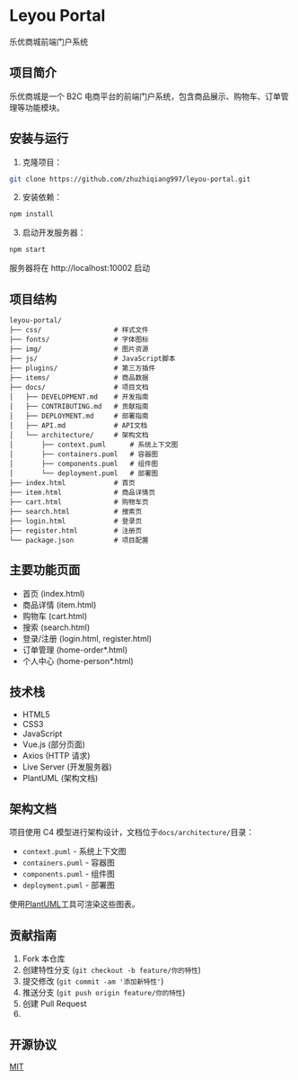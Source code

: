 # Leyou Portal

乐优商城前端门户系统

## 项目简介

乐优商城是一个 B2C 电商平台的前端门户系统，包含商品展示、购物车、订单管理等功能模块。

## 安装与运行

1. 克隆项目：

```bash
git clone https://github.com/zhuzhiqiang997/leyou-portal.git
```

2. 安装依赖：

```bash
npm install
```

3. 启动开发服务器：

```bash
npm start
```

服务器将在 http://localhost:10002 启动

## 项目结构

```
leyou-portal/
├── css/                  # 样式文件
├── fonts/                # 字体图标
├── img/                  # 图片资源
├── js/                   # JavaScript脚本
├── plugins/              # 第三方插件
├── items/                # 商品数据
├── docs/                 # 项目文档
│   ├── DEVELOPMENT.md    # 开发指南
│   ├── CONTRIBUTING.md   # 贡献指南
│   ├── DEPLOYMENT.md     # 部署指南
│   ├── API.md            # API文档
│   └── architecture/     # 架构文档
│       ├── context.puml      # 系统上下文图
│       ├── containers.puml   # 容器图
│       ├── components.puml   # 组件图
│       └── deployment.puml   # 部署图
├── index.html            # 首页
├── item.html             # 商品详情页
├── cart.html             # 购物车页
├── search.html           # 搜索页
├── login.html            # 登录页
├── register.html         # 注册页
└── package.json          # 项目配置
```

## 主要功能页面

- 首页 (index.html)
- 商品详情 (item.html)
- 购物车 (cart.html)
- 搜索 (search.html)
- 登录/注册 (login.html, register.html)
- 订单管理 (home-order\*.html)
- 个人中心 (home-person\*.html)

## 技术栈

- HTML5
- CSS3
- JavaScript
- Vue.js (部分页面)
- Axios (HTTP 请求)
- Live Server (开发服务器)
- PlantUML (架构文档)

## 架构文档

项目使用 C4 模型进行架构设计，文档位于`docs/architecture/`目录：

- `context.puml` - 系统上下文图
- `containers.puml` - 容器图
- `components.puml` - 组件图
- `deployment.puml` - 部署图

使用[PlantUML](https://plantuml.com/)工具可渲染这些图表。

## 贡献指南

1. Fork 本仓库
2. 创建特性分支 (`git checkout -b feature/你的特性`)
3. 提交修改 (`git commit -am '添加新特性'`)
4. 推送分支 (`git push origin feature/你的特性`)
5. 创建 Pull Request
6.

## 开源协议

[MIT](https://opensource.org/licenses/MIT)
